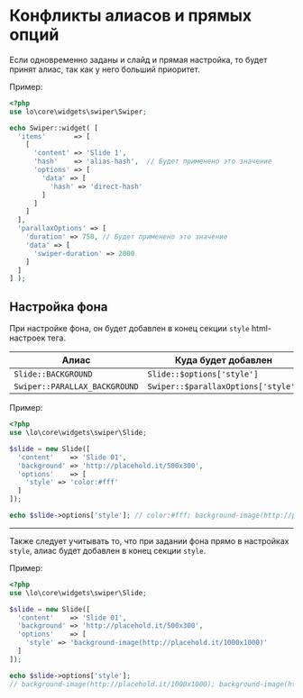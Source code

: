 # Конфликты алиасов и прямых опций

Если одновременно заданы и слайд и прямая настройка, то будет принят алиас, так как у него больший приоритет.

Пример:

```PHP
<?php
use lo\core\widgets\swiper\Swiper;

echo Swiper::widget( [
  'items'       => [
    [
      'content' => 'Slide 1',
      'hash'    => 'alias-hash',  // Будет применено это значение
      'options' => [
        'data' => [
          'hash' => 'direct-hash'
        ]
      ]
    ]
  ],
  'parallaxOptions' => [
    'duration' => 750, // Будет применено это значение
    'data' => [
      'swiper-duration' => 2000
    ]
  ]
] );
```

## Настройка фона

При настройке фона, он будет добавлен в конец секции `style` html-настроек тега.

|Алиас                        |Куда будет добавлен                |
|-----------------------------|-----------------------------------|
|`Slide::BACKGROUND`          |`Slide::$options['style']`         |
|`Swiper::PARALLAX_BACKGROUND`|`Swiper::$parallaxOptions['style']`|

Пример:

```PHP
<?php
use \lo\core\widgets\swiper\Slide;

$slide = new Slide([
  'content'    => 'Slide 01',
  'background' => 'http://placehold.it/500x300',
  'options'    => [
    'style' => 'color:#fff'
  ]
]);

echo $slide->options['style']; // color:#fff; background-image(http://placehold.it/500x300)
```

---

Также следует учитывать то, что при задании фона прямо в настройках `style`, 
алиас будет добавлен в конец секции `style`.

Пример:

```PHP
<?php
use \lo\core\widgets\swiper\Slide;

$slide = new Slide([
  'content'    => 'Slide 01',
  'background' => 'http://placehold.it/500x300',
  'options'    => [
    'style' => 'background-image(http://placehold.it/1000x1000)'
  ]
]);

echo $slide->options['style']; 
// background-image(http://placehold.it/1000x1000); background-image(http://placehold.it/500x300)
```

